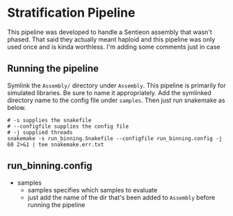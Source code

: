 # Stratification Pipeline

This pipeline was developed to handle a Sentieon assembly that wasn't phased.
That said they actually meant haploid and this pipeline was only used once and is kinda worthless.
I'm adding some comments just in case

## Running the pipeline

Symlink the `Assembly/` directory under `Assembly`.
This pipeline is primarily for simulated libraries.
Be sure to name it appropriately.
Add the symlinked directory name to the config file under `samples`.
Then just run snakemake as below.

```
# -s supplies the snakefile
# --configfile supplies the config file
# -j supplied threads
snakemake -s run_binning.Snakefile --configfile run_binning.config -j 60 2>&1 | tee snakemake.err.txt
```

## run_binning.config

- samples
    - samples specifies which samples to evaluate
    - just add the name of the dir that's been added to `Assembly` before running the pipeline
